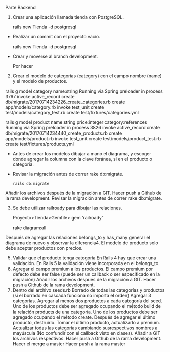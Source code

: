 Parte Backend
1. Crear una aplicación llamada tienda con PostgreSQL.

	rails new Tienda -d postgresql

- Realizar un commit con el proyecto vacío.
	
	rails new Tienda -d postgresql

- Crear y moverse al branch development.

	Por hacer

2. Crear el modelo de categorías (category) con el campo
nombre (name) y el modelo de productos.

rails g model category name:string
Running via Spring preloader in process 3767
      invoke  active_record
      create    db/migrate/20170714234226_create_categories.rb
      create    app/models/category.rb
      invoke    test_unit
      create      test/models/category_test.rb
      create      test/fixtures/categories.yml

rails g model product name:string price:integer category:references
Running via Spring preloader in process 3826
      invoke  active_record
      create    db/migrate/20170714234440_create_products.rb
      create    app/models/product.rb
      invoke    test_unit
      create      test/models/product_test.rb
      create      test/fixtures/products.yml

- Antes de crear los modelos dibujar a mano el
diagrama, y escoger donde agregar la columna
con la clave foránea, si en el producto o
categoría.


- Revisar la migración antes de correr rake
db:migrate.

      rails db:migrate



Añadir los archivos después de la migración a
GIT.
Hacer push a Github de la rama development.
Revisar la migración antes de correr rake
db:migrate.

3. Se debe utilizar railroady para dibujar las relaciones.

      Proyecto>Tienda>Gemfile> gem 'railroady'

      rake diagram:all


Después de agregar las relaciones belongs_to
y has_many generar el diagrama de nuevo y
observar la diferencia4. El modelo de producto solo debe aceptar productos
con precios.



5. Validar que el producto tenga categoría
En Rails 4 hay que crear una validación.
En Rails 5 la validación viene incorporada en el
belongs_to.
6. Agregar el campo premium a los productos.
El campo premium por defecto debe ser false
(puede ser un callback o ser especificado en la
migración)
Añadir los archivos después de la migración a
GIT.
Hacer push a Github de la rama development.
7. Dentro del archivo seeds.rb
Borrado de todas las categorías y productos (si
el borrado en cascada funciona no importa el
orden)
Agregar 3 categorías.
Agregar al menos dos productos a cada
categoría del seed.
Uno de los productos debe ser
agregado ocupando el método build
de la relación products de una
categoría.
Uno de los productos debe ser
agregado ocupando el método create.
Después de agregar el último
producto, destruirlo.
Tomar el último producto, actualizarlo a
premium.
Actualizar todas las categorías cambiando susrespectivos nombres a mayúscula (No
confundir con el callback visto en clases).
Añadir a GIT los archivos respectivos.
Hacer push a Github de la rama development.
Hacer el merge a master
Hacer push a la rama master

